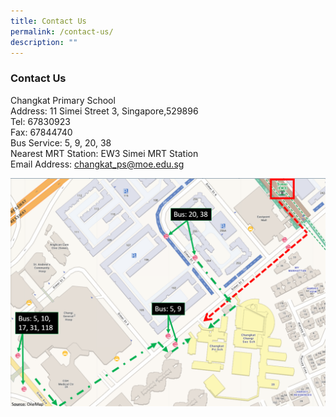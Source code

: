 ```yaml
---
title: Contact Us
permalink: /contact-us/
description: ""
---
```

### Contact Us

Changkat Primary School <br>
Address: 11 Simei Street 3, Singapore,529896 
<br>Tel: 67830923 <br>Fax: 67844740 <br>
Bus Service: 5, 9, 20, 38
<br> Nearest MRT Station: EW3 Simei MRT Station 
<br>Email Address: [changkat_ps@moe.edu.sg](mailto:changkat_ps@moe.edu.sg)

![Changkat Primary School area map](/images/Contactus/ckps%20transport%20map.png)
